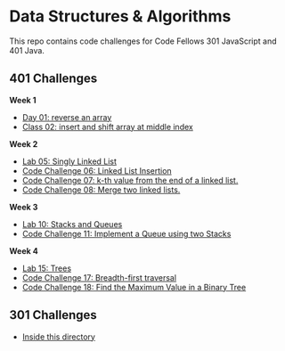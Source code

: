 # Data Structures & Algorithms
This repo contains code challenges for Code Fellows 301 JavaScript and 401 Java.

## 401 Challenges
**Week 1**
- [Day 01: reverse an array]()
- [Class 02: insert and shift array at middle index](./code-challenges/401/readmes/arrayShift.md)

**Week 2**
- [Lab 05: Singly Linked List](./code-challenges/401/readmes/linkedList.md)
- [Code Challenge 06: Linked List Insertion](./code-challenges/401/readmes/linkedListInsertions.md)
- [Code Challenge 07: k-th value from the end of a linked list.](./code-challenges/401/readmes/linkedListKValFromEnd.md)
- [Code Challenge 08: Merge two linked lists.](./code-challenges/401/readmes/mergeLinkedLists.md)

**Week 3**
- [Lab 10: Stacks and Queues](./code-challenges/401/readmes/stacksAndQueues.md)
- [Code Challenge 11: Implement a Queue using two Stacks](./code-challenges/401/readmes/queueWithStacks.md)

**Week 4**
- [Lab 15: Trees](./code-challenges/401/readmes/binarySearchTree.md)
- [Code Challenge 17: Breadth-first traversal](./code-challenges/401/readmes/breadthFirst.md)
- [Code Challenge 18: Find the Maximum Value in a Binary Tree](./code-challenges/401/readmes/findMaxBinaryTree.md)

## 301 Challenges
- [Inside this directory](./code-challenges/301)
